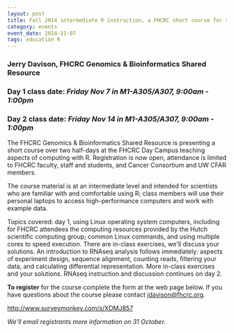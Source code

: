 ```yaml
---
layout: post
title: Fall 2014 intermediate R instruction, a FHCRC short course for scientists
category: events
event_date: 2014-11-07
tags: education R
---
```


### Jerry Davison, FHCRC Genomics & Bioinformatics Shared Resource
### **Day 1 class date:** *Friday Nov 7 in M1-A305/A307, 9:00am - 1:00pm*
### **Day 2 class date:** *Friday Nov 14 in M1-A305/A307, 9:00am - 1:00pm*


The FHCRC Genomics & Bioinformatics Shared Resource is presenting a
short course over two half-days at the FHCRC Day Campus teaching
aspects of computing with R. Registration is now open, attendance is
limited to FHCRC faculty, staff and students, and Cancer Consortium
and UW CFAR members.

The course material is at an intermediate level and intended for
scientists who are familiar with and comfortable using R; class
members will use their personal laptops to access high-performance
computers and work with example data.

Topics covered: day 1, using Linux operating system computers,
including for FHCRC attendees the computing resources provided by the
Hutch scientific computing group; common Linux commands, and using
multiple cores to speed execution. There are in-class exercises, we'll
discuss your solutions. An introduction to RNAseq analysis follows
immediately: aspects of experiment design, sequence alignment,
counting reads, filtering your data, and calculating differential
representation.  More in-class exercises and your solutions.  RNAseq
instruction and discussion continues on day 2.

**To register** for the course complete the form at the web
page below.  If you have questions about the course please contact
<jdavison@fhcrc.org>.

<http://www.surveymonkey.com/s/XDMJ857>

*We'll email registrants more information on 31 October.*

